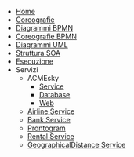 * [Home](/)
* [Coreografie](docs/coreografie)
* [Diagrammi BPMN](docs/BPMN)
* [Coreografie BPMN](docs/coreografieBPMN)
* [Diagrammi UML](docs/UML)
* [Struttura SOA](docs/struttura)
* [Esecuzione](docs/esecuzione)
* Servizi
    * ACMEsky
        * [Service](src/ACMEskyService/)
        * [Database](src/ACMEskyDB/)
        * [Web](src/ACMEskyWeb/)
    * [Airline Service](src/AirlineService/)
    * [Bank Service](src/BankService/)
    * [Prontogram](src/Prontogram/)
    * [Rental Service](src/RentService/)
    * [GeographicalDistance Service](src/GeographicalDistanceService/)
